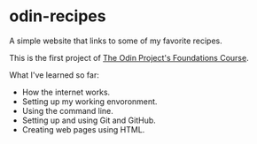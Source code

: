 # odin-recipes

A simple website that links to some of my favorite recipes.

This is the first project of [The Odin Project's Foundations Course](https://www.theodinproject.com/lessons/foundations-recipes).

What I've learned so far:

- How the internet works.
- Setting up my working envoronment.
- Using the command line.
- Setting up and using Git and GitHub.
- Creating web pages using HTML.
